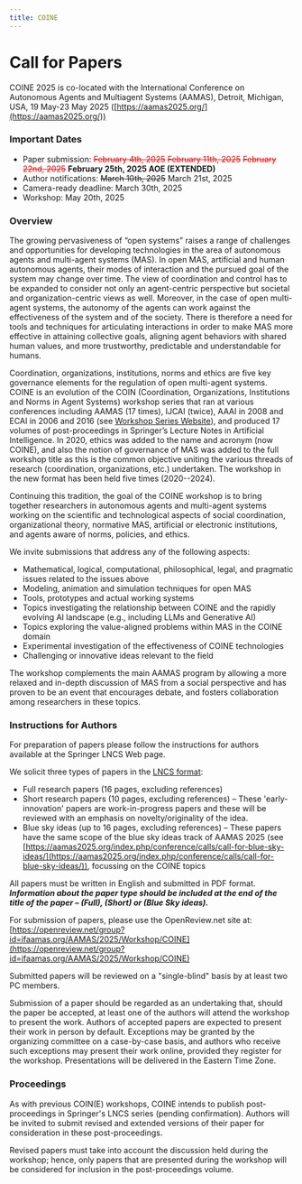 ```yaml
---
title: COINE
---
```


# Call for Papers

COINE 2025 is co-located with the International Conference on Autonomous Agents and
Multiagent Systems (AAMAS), Detroit, Michigan, USA, 19 May-23 May 2025 ([https://aamas2025.org/](https://aamas2025.org/))

### Important Dates
- Paper submission: <span style="color:red; text-decoration: line-through;">February 4th, 2025</span> <span style="color:red; text-decoration: line-through;">February 11th, 2025</span> <span style="color:red; text-decoration: line-through;"> February 22nd, 2025</span> **February 25th, 2025 AOE (EXTENDED)**
- Author notifications: <span style="text-decoration: line-through;">March 10th, 2025</span> March 21st, 2025
- Camera-ready deadline: March 30th, 2025
- Workshop: May 20th, 2025

### Overview

The growing pervasiveness of “open systems” raises a range of challenges and opportunities for developing technologies in the area of autonomous agents and multi-agent systems (MAS). In open MAS, artificial and human autonomous agents, their modes of interaction and the pursued goal of the system may change over time. The view of coordination and control has to be expanded to consider not only an agent-centric perspective but societal and organization-centric views as well. Moreover, in the case of open multi-agent systems, the autonomy of the agents can work against the effectiveness of the system and of the society. There is therefore a need for tools and techniques for articulating interactions in order to make MAS more effective in attaining collective goals, aligning agent behaviors with shared human values, and more trustworthy, predictable and understandable for humans.

Coordination, organizations, institutions, norms and ethics are five key governance elements for the regulation of open multi-agent systems. COINE is an evolution of the COIN (Coordination, Organizations, Institutions and Norms in Agent Systems) workshop series that ran at various conferences including AAMAS (17 times), IJCAI (twice), AAAI in 2008 and ECAI in 2006 and 2016 (see [Workshop Series Website](http://www2.pcs.usp.br/~coin)), and produced 17 volumes of post-proceedings in Springer’s Lecture Notes in Artificial Intelligence. In 2020, ethics was added to the name and acronym (now COINE), and also the notion of governance of MAS was added to the full workshop title as this is the common objective uniting the various threads of research (coordination, organizations, etc.) undertaken. The workshop in the new format has been held five times (2020--2024).

Continuing this tradition, the goal of the COINE workshop is to bring together researchers in autonomous agents and multi-agent systems working on the scientific and technological aspects of social coordination, organizational theory, normative MAS, artificial or electronic institutions, and agents aware of norms, policies, and ethics.

We invite submissions that address any of the following aspects:
- Mathematical, logical, computational, philosophical, legal, and pragmatic issues related to the issues above
- Modeling, animation and simulation techniques for open MAS
- Tools, prototypes and actual working systems
- Topics investigating the relationship between COINE and the rapidly evolving AI landscape (e.g., including LLMs and Generative AI)
- Topics exploring the value-aligned problems within MAS in the COINE domain
- Experimental investigation of the effectiveness of COINE technologies
- Challenging or innovative ideas relevant to the field

The workshop complements the main AAMAS program by allowing a more relaxed and in-depth discussion of MAS from a social perspective and has proven to be an event that encourages debate, and fosters collaboration among researchers in these topics.

### Instructions for Authors

For preparation of papers please follow the instructions for authors available at the Springer LNCS Web page.

We solicit three types of papers in the [LNCS format](https://www.springer.com/gp/computer-science/lncs/conference-proceedings-guidelines):
- Full research papers (16 pages, excluding references)
- Short research papers (10 pages, excluding references) – These 'early-innovation' papers are work-in-progress papers and these will be reviewed with an emphasis on novelty/originality of the idea.
- Blue sky ideas (up to 16 pages, excluding references) – These papers have the same scope of the blue sky ideas track of AAMAS 2025 (see [https://aamas2025.org/index.php/conference/calls/call-for-blue-sky-ideas/](https://aamas2025.org/index.php/conference/calls/call-for-blue-sky-ideas/)), focussing on the COINE topics


All papers must be written in English and submitted in PDF format. __*Information about the paper type should be included at the end of the title of the paper – (Full), (Short) or (Blue Sky ideas).*__

For submission of papers, please use the OpenReview.net site at: [https://openreview.net/group?id=ifaamas.org/AAMAS/2025/Workshop/COINE](https://openreview.net/group?id=ifaamas.org/AAMAS/2025/Workshop/COINE)

Submitted papers will be reviewed on a "single-blind" basis by at least two PC members.

Submission of a paper should be regarded as an undertaking that, should the paper be accepted, at least one of the authors will attend the workshop to present the work. Authors of accepted papers are expected to present their work in person by default. Exceptions may be granted by the organizing committee on a case-by-case basis, and authors who receive such exceptions may present their work online, provided they register for the workshop. Presentations will be delivered in the Eastern Time Zone.

### Proceedings

As with previous COIN(E) workshops, COINE intends to publish post-proceedings in Springer's LNCS series (pending confirmation). Authors will be invited to submit revised and extended versions of their paper for consideration in these post-proceedings.

Revised papers must take into account the discussion held during the workshop; hence, only papers that are presented during the workshop will be considered for inclusion in the post-proceedings volume.

